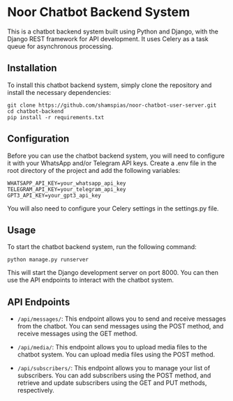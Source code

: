 # Noor Chatbot Backend System
This is a chatbot backend system built using Python and Django, with the Django REST framework for API development. It uses Celery as a task queue for asynchronous processing.

## Installation
To install this chatbot backend system, simply clone the repository and install the necessary dependencies:
```
git clone https://github.com/shamspias/noor-chatbot-user-server.git
cd chatbot-backend
pip install -r requirements.txt

```
## Configuration
Before you can use the chatbot backend system, you will need to configure it with your WhatsApp and/or Telegram API keys. Create a .env file in the root directory of the project and add the following variables:
```
WHATSAPP_API_KEY=your_whatsapp_api_key
TELEGRAM_API_KEY=your_telegram_api_key
GPT3_API_KEY=your_gpt3_api_key

```
You will also need to configure your Celery settings in the settings.py file.

## Usage
To start the chatbot backend system, run the following command:
```
python manage.py runserver

```
This will start the Django development server on port 8000. You can then use the API endpoints to interact with the chatbot system.

## API Endpoints

- `/api/messages/`: This endpoint allows you to send and receive messages from the chatbot. You can send messages using the POST method, and receive messages using the GET method.

- `/api/media/`: This endpoint allows you to upload media files to the chatbot system. You can upload media files using the POST method.

- `/api/subscribers/`: This endpoint allows you to manage your list of subscribers. You can add subscribers using the POST method, and retrieve and update subscribers using the GET and PUT methods, respectively.